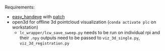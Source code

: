 Requirements: 

- [easy_handeye](https://github.com/IFL-CAMP/easy_handeye) with [patch](https://github.com/cmu-mfi/lc-utils/blob/main/0001-Changes-for-plc-setup.patch)
- open3d for offline 3d pointcloud visualization (`conda activate plc` on workstation)
  - `lc_wrapper/lcw_save_sweep.py` needs to be run on individual rpi and their `.npy` outputs need to be passed to `viz_3d_single.py`, `viz_3d_registration.py`

